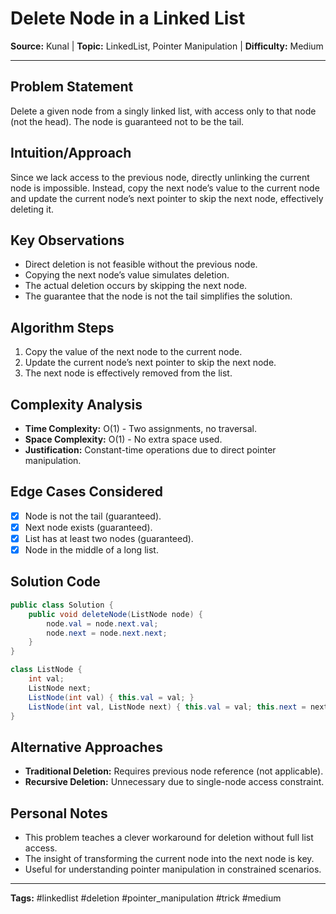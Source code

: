 # Delete Node in a Linked List

**Source:** Kunal | **Topic:** LinkedList, Pointer Manipulation | **Difficulty:** Medium

---

## Problem Statement
Delete a given node from a singly linked list, with access only to that node (not the head). The node is guaranteed not to be the tail.

## Intuition/Approach
Since we lack access to the previous node, directly unlinking the current node is impossible. Instead, copy the next node’s value to the current node and update the current node’s next pointer to skip the next node, effectively deleting it.

## Key Observations
- Direct deletion is not feasible without the previous node.
- Copying the next node’s value simulates deletion.
- The actual deletion occurs by skipping the next node.
- The guarantee that the node is not the tail simplifies the solution.

## Algorithm Steps
1. Copy the value of the next node to the current node.
2. Update the current node’s next pointer to skip the next node.
3. The next node is effectively removed from the list.

## Complexity Analysis
- **Time Complexity:** O(1) - Two assignments, no traversal.
- **Space Complexity:** O(1) - No extra space used.
- **Justification:** Constant-time operations due to direct pointer manipulation.

## Edge Cases Considered
- [x] Node is not the tail (guaranteed).
- [x] Next node exists (guaranteed).
- [x] List has at least two nodes (guaranteed).
- [x] Node in the middle of a long list.

## Solution Code
```java
public class Solution {
    public void deleteNode(ListNode node) {
        node.val = node.next.val;
        node.next = node.next.next;
    }
}

class ListNode {
    int val;
    ListNode next;
    ListNode(int val) { this.val = val; }
    ListNode(int val, ListNode next) { this.val = val; this.next = next; }
}
```

## Alternative Approaches
- **Traditional Deletion:** Requires previous node reference (not applicable).
- **Recursive Deletion:** Unnecessary due to single-node access constraint.

## Personal Notes
- This problem teaches a clever workaround for deletion without full list access.
- The insight of transforming the current node into the next node is key.
- Useful for understanding pointer manipulation in constrained scenarios.

---
**Tags:** #linkedlist #deletion #pointer_manipulation #trick #medium
